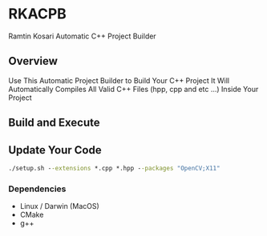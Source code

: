 # RKACPB
Ramtin Kosari Automatic C++ Project Builder

## Overview
Use This Automatic Project Builder to Build Your C++ Project
It Will Automatically Compiles All Valid C++ Files (hpp, cpp and etc ...) Inside Your Project

## Build and Execute

## Update Your Code

```cmd
./setup.sh --extensions *.cpp *.hpp --packages "OpenCV;X11"
```

### Dependencies
* Linux / Darwin (MacOS)
* CMake
* g++
